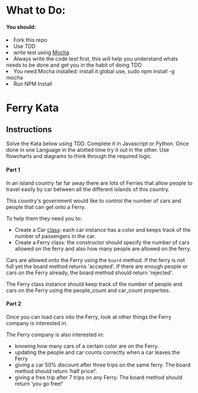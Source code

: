 <h1>What to Do:</h1>
<h4>You should:</h4>
<li>Fork this repo</li>
<li>Use TDD</li>
<li>write test using <a href="https://webapplog.com/tdd/">Mocha</a></li>
<li>Always write the code test first, this will help you understand whats needs to be done and get you in the habit of doing TDD</li>
<li>You need Mocha installed: install it global use, sudo npm install -g mocha</li>
<li font-family:"italic">Run NPM Install</li>
<h1>Ferry Kata</h1>

<h2> Instructions</h2>

Solve the Kata below using TDD. Complete it in Javascript or Python. Once done in one Language in the alotted time try it out in the other. Use flowcharts and diagrams to think through the required logic.

<h4> Part 1</h4>

In an island country far far away there are lots of Ferries that allow people to travel easily by car between all the different islands of this country.

This country's government would like to control the number of cars and people that can get onto a Ferry.

To help them they need you to:

* Create a Car <a href="https://www.sitepoint.com/understanding-module-exports-exports-node-js/">class</a>: each car instance has a color and keeps track of the number of passengers in the car.
* Create a Ferry class: the constructor should specify the number of cars allowed on the ferry and also how many people are allowed on the ferry. 

Cars are allowed onto the Ferry using the `board` method. If the ferry is not full yet the 
board method returns 'accepted'. If there are enough people or cars on the Ferry already, the board method should return 'rejected'.

The Ferry class instance should keep track of the number of people and cars on the Ferry using the people_count and car_count properties.

<h4> Part 2</h4>

Once you can load cars into the Ferry, look at other things the Ferry company is interested in.

The Ferry company is also interested in:
* knowing how many cars of a certain color are on the Ferry. 
* updating the people and car counts correctly when a car leaves the Ferry
* giving a car 50% discount after three trips on the same ferry. The board method should return ‘half price!’.
* giving a free trip after 7 trips on any Ferry. The board method should return ‘you go free!’
